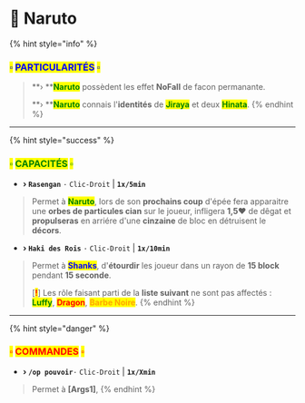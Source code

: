 # 🦊 Naruto

{% hint style="info" %}
### &#x20;                                       <mark style="color:blue;">▫</mark> <mark style="color:blue;">**PARTICULARITÉS**</mark> <mark style="color:blue;"></mark><mark style="color:blue;">▫</mark>

> **›  **<mark style="color:green;">**Naruto**</mark> possèdent les effet **NoFall** de facon permanante.
>
> **›  **<mark style="color:green;">**Naruto**</mark> connais l'**identités** de <mark style="color:green;">**Jiraya**</mark> et deux <mark style="color:green;">**Hinata**</mark>.
{% endhint %}

***

{% hint style="success" %}
### &#x20;                                              <mark style="color:green;">▫</mark> <mark style="color:green;">CAPACITÉS</mark> <mark style="color:green;">▫</mark>

* **› **<mark style="color:green;">**`Rasengan`**</mark> `·` `Clic-Droit` | **`1x/5min`**

> Permet à <mark style="color:green;">**Naruto**</mark>, lors de son **prochains coup** d'épée fera apparaitre une **orbes de particules cian** sur le joueur, infligera **1,5❤** de dêgat et **propulseras** en arriére d'une **cinzaine** de bloc en détruisent le **décors**.



* **› **<mark style="color:green;">**`Haki des Rois`**</mark> `·` `Clic-Droit` | **`1x/10min`**

> Permet à <mark style="color:blue;">**Shanks**</mark>, d'**étourdir** les joueur dans un rayon de **15 block** pendant **15 seconde**.
>
> \[<mark style="color:red;">**!**</mark>] Les rôle faisant parti de la **liste suivant** ne sont pas affectés : <mark style="color:green;">**Luffy**</mark>, <mark style="color:red;">**Dragon**</mark>, <mark style="color:orange;">**Barbe Noire**</mark>.
{% endhint %}

***

{% hint style="danger" %}
### &#x20;                                           <mark style="color:red;">▫</mark> <mark style="color:red;">COMMANDES</mark> <mark style="color:red;">▫</mark>

* **› **<mark style="color:red;">**`/op pouvoir`**</mark>`·` `Clic-Droit` | **`1x/Xmin`**

> Permet à **\[Args1]**,
{% endhint %}
